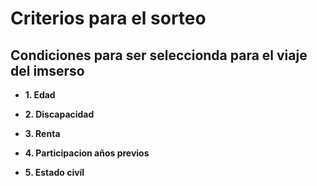 # Criterios para el sorteo

## Condiciones para ser seleccionda para el viaje del imserso

- **1. Edad**

- **2. Discapacidad**

- **3. Renta**

- **4. Participacion años previos**

- **5. Estado civíl**


